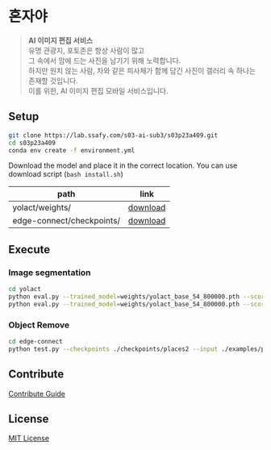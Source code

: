 # 혼자야

> **AI 이미지 편집 서비스**  
> 유명 관광지, 포토존은 항상 사람이 많고  
> 그 속에서 맘에 드는 사진을 남기기 위해 노력합니다.  
> 하지만 원치 않는 사람, 차와 같은 피사체가 함께 담긴 사진이 갤러리 속 하나는 존재할 것입니다.  
> 이를 위한, AI 이미지 편집 모바일 서비스입니다.  


## Setup
``` sh
git clone https://lab.ssafy.com/s03-ai-sub3/s03p23a409.git
cd s03p23a409
conda env create -f environment.yml
```

Download the model and place it in the correct location.
You can use download script (`bash install.sh`)

|path|link|
|----|----|
|yolact/weights/|[download](https://drive.google.com/drive/folders/1NFJQVP_h1WaXfV8ZfhVz6HJwKd2f6r7w)|
|edge-connect/checkpoints/|[download](https://drive.google.com/drive/folders/1rE1KyIPEa_a8yszWXx7t9g3AbUdZFHjd)|


## Execute
### Image segmentation
``` sh
cd yolact
python eval.py --trained_model=weights/yolact_base_54_800000.pth --score_threshold=0.15 --top_k=15 --image=images/input/example.jpg:images/output/example.png
python eval.py --trained_model=weights/yolact_base_54_800000.pth --score_threshold=0.15 --top_k=15 --image=images/input/example.jpg:images/output/example.png --skip=[0] # 남길 오브젝트의 id
```

### Object Remove
``` sh
cd edge-connect
python test.py --checkpoints ./checkpoints/places2 --input ./examples/places2/images --mask ./examples/places2/masks --output ./checkpoints/results
```

## Contribute
[Contribute Guide](./CONTRIBUTING.md)

## License
[MIT License](./LICENSE)
